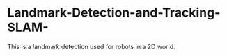 # Landmark-Detection-and-Tracking-SLAM-
This is a landmark detection used for robots in a 2D world.
